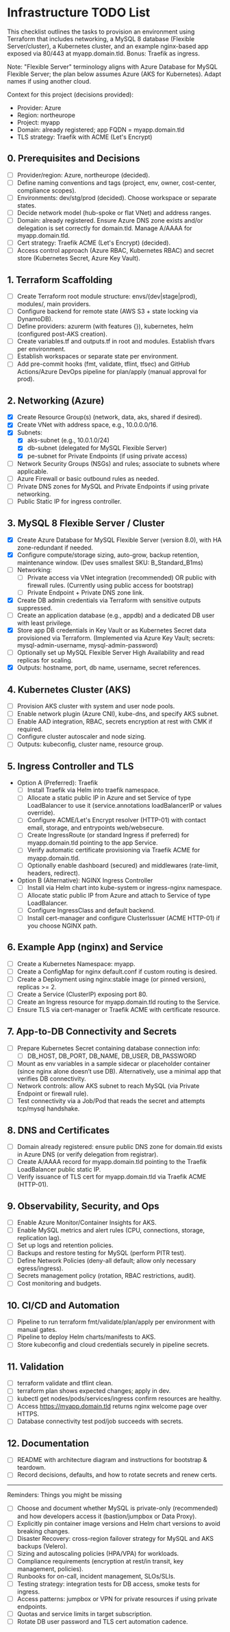 # Infrastructure TODO List

This checklist outlines the tasks to provision an environment using Terraform that includes networking, a MySQL 8 database (Flexible Server/cluster), a Kubernetes cluster, and an example nginx-based app exposed via 80/443 at myapp.domain.tld. Bonus: Traefik as ingress.

Note: "Flexible Server" terminology aligns with Azure Database for MySQL Flexible Server; the plan below assumes Azure (AKS for Kubernetes). Adapt names if using another cloud.

Context for this project (decisions provided):
- Provider: Azure
- Region: northeurope
- Project: myapp
- Domain: already registered; app FQDN = myapp.domain.tld
- TLS strategy: Traefik with ACME (Let's Encrypt)

## 0. Prerequisites and Decisions
- [ ] Provider/region: Azure, northeurope (decided).
- [ ] Define naming conventions and tags (project, env, owner, cost-center, compliance scopes).
- [ ] Environments: dev/stg/prod (decided). Choose workspace or separate states.
- [ ] Decide network model (hub-spoke or flat VNet) and address ranges.
- [ ] Domain: already registered. Ensure Azure DNS zone exists and/or delegation is set correctly for domain.tld. Manage A/AAAA for myapp.domain.tld.
- [ ] Cert strategy: Traefik ACME (Let's Encrypt) (decided).
- [ ] Access control approach (Azure RBAC, Kubernetes RBAC) and secret store (Kubernetes Secret, Azure Key Vault).

## 1. Terraform Scaffolding
- [ ] Create Terraform root module structure: envs/(dev|stage|prod), modules/, main providers.
- [ ] Configure backend for remote state (AWS S3 + state locking via DynamoDB).
- [ ] Define providers: azurerm (with features {}), kubernetes, helm (configured post-AKS creation).
- [ ] Create variables.tf and outputs.tf in root and modules. Establish tfvars per environment.
- [ ] Establish workspaces or separate state per environment.
- [ ] Add pre-commit hooks (fmt, validate, tflint, tfsec) and GitHub Actions/Azure DevOps pipeline for plan/apply (manual approval for prod).

## 2. Networking (Azure)
- [x] Create Resource Group(s) (network, data, aks, shared if desired).
- [x] Create VNet with address space, e.g., 10.0.0.0/16.
- [x] Subnets:
  - [x] aks-subnet (e.g., 10.0.1.0/24)
  - [x] db-subnet (delegated for MySQL Flexible Server)
  - [x] pe-subnet for Private Endpoints (if using private access)
- [ ] Network Security Groups (NSGs) and rules; associate to subnets where applicable.
- [ ] Azure Firewall or basic outbound rules as needed.
- [ ] Private DNS zones for MySQL and Private Endpoints if using private networking.
- [ ] Public Static IP for ingress controller.

## 3. MySQL 8 Flexible Server / Cluster
- [x] Create Azure Database for MySQL Flexible Server (version 8.0), with HA zone-redundant if needed.
- [x] Configure compute/storage sizing, auto-grow, backup retention, maintenance window. (Dev uses smallest SKU: B_Standard_B1ms)
- [ ] Networking:
  - [ ] Private access via VNet integration (recommended) OR public with firewall rules. (Currently using public access for bootstrap)
  - [ ] Private Endpoint + Private DNS zone link.
- [x] Create DB admin credentials via Terraform with sensitive outputs suppressed.
- [ ] Create an application database (e.g., appdb) and a dedicated DB user with least privilege.
- [x] Store app DB credentials in Key Vault or as Kubernetes Secret data provisioned via Terraform. (Implemented via Azure Key Vault; secrets: mysql-admin-username, mysql-admin-password)
- [ ] Optionally set up MySQL Flexible Server High Availability and read replicas for scaling.
- [x] Outputs: hostname, port, db name, username, secret references.

## 4. Kubernetes Cluster (AKS)
- [ ] Provision AKS cluster with system and user node pools.
- [ ] Enable network plugin (Azure CNI), kube-dns, and specify AKS subnet.
- [ ] Enable AAD integration, RBAC, secrets encryption at rest with CMK if required.
- [ ] Configure cluster autoscaler and node sizing.
- [ ] Outputs: kubeconfig, cluster name, resource group.

## 5. Ingress Controller and TLS
- Option A (Preferred): Traefik
  - [ ] Install Traefik via Helm into traefik namespace.
  - [ ] Allocate a static public IP in Azure and set Service of type LoadBalancer to use it (service.annotations loadBalancerIP or values override).
  - [ ] Configure ACME/Let's Encrypt resolver (HTTP-01) with contact email, storage, and entrypoints web/websecure.
  - [ ] Create IngressRoute (or standard Ingress if preferred) for myapp.domain.tld pointing to the app Service.
  - [ ] Verify automatic certificate provisioning via Traefik ACME for myapp.domain.tld.
  - [ ] Optionally enable dashboard (secured) and middlewares (rate-limit, headers, redirect).
- Option B (Alternative): NGINX Ingress Controller
  - [ ] Install via Helm chart into kube-system or ingress-nginx namespace.
  - [ ] Allocate static public IP from Azure and attach to Service of type LoadBalancer.
  - [ ] Configure IngressClass and default backend.
  - [ ] Install cert-manager and configure ClusterIssuer (ACME HTTP-01) if you choose NGINX path.

## 6. Example App (nginx) and Service
- [ ] Create a Kubernetes Namespace: myapp.
- [ ] Create a ConfigMap for nginx default.conf if custom routing is desired.
- [ ] Create a Deployment using nginx:stable image (or pinned version), replicas >= 2.
- [ ] Create a Service (ClusterIP) exposing port 80.
- [ ] Create an Ingress resource for myapp.domain.tld routing to the Service.
- [ ] Ensure TLS via cert-manager or Traefik ACME with certificate resource.

## 7. App-to-DB Connectivity and Secrets
- [ ] Prepare Kubernetes Secret containing database connection info:
  - [ ] DB_HOST, DB_PORT, DB_NAME, DB_USER, DB_PASSWORD
- [ ] Mount as env variables in a sample sidecar or placeholder container (since nginx alone doesn’t use DB). Alternatively, use a minimal app that verifies DB connectivity.
- [ ] Network controls: allow AKS subnet to reach MySQL (via Private Endpoint or firewall rule).
- [ ] Test connectivity via a Job/Pod that reads the secret and attempts tcp/mysql handshake.

## 8. DNS and Certificates
- [ ] Domain already registered: ensure public DNS zone for domain.tld exists in Azure DNS (or verify delegation from registrar).
- [ ] Create A/AAAA record for myapp.domain.tld pointing to the Traefik LoadBalancer public static IP.
- [ ] Verify issuance of TLS cert for myapp.domain.tld via Traefik ACME (HTTP-01).

## 9. Observability, Security, and Ops
- [ ] Enable Azure Monitor/Container Insights for AKS.
- [ ] Enable MySQL metrics and alert rules (CPU, connections, storage, replication lag).
- [ ] Set up logs and retention policies.
- [ ] Backups and restore testing for MySQL (perform PITR test).
- [ ] Define Network Policies (deny-all default; allow only necessary egress/ingress).
- [ ] Secrets management policy (rotation, RBAC restrictions, audit).
- [ ] Cost monitoring and budgets.

## 10. CI/CD and Automation
- [ ] Pipeline to run terraform fmt/validate/plan/apply per environment with manual gates.
- [ ] Pipeline to deploy Helm charts/manifests to AKS.
- [ ] Store kubeconfig and cloud credentials securely in pipeline secrets.

## 11. Validation
- [ ] terraform validate and tflint clean.
- [ ] terraform plan shows expected changes; apply in dev.
- [ ] kubectl get nodes/pods/services/ingress confirm resources are healthy.
- [ ] Access https://myapp.domain.tld returns nginx welcome page over HTTPS.
- [ ] Database connectivity test pod/job succeeds with secrets.

## 12. Documentation
- [ ] README with architecture diagram and instructions for bootstrap & teardown.
- [ ] Record decisions, defaults, and how to rotate secrets and renew certs.

---

Reminders: Things you might be missing
- [ ] Choose and document whether MySQL is private-only (recommended) and how developers access it (bastion/jumpbox or Data Proxy).
- [ ] Explicitly pin container image versions and Helm chart versions to avoid breaking changes.
- [ ] Disaster Recovery: cross-region failover strategy for MySQL and AKS backups (Velero).
- [ ] Sizing and autoscaling policies (HPA/VPA) for workloads.
- [ ] Compliance requirements (encryption at rest/in transit, key management, policies).
- [ ] Runbooks for on-call, incident management, SLOs/SLIs.
- [ ] Testing strategy: integration tests for DB access, smoke tests for ingress.
- [ ] Access patterns: jumpbox or VPN for private resources if using private endpoints.
- [ ] Quotas and service limits in target subscription.
- [ ] Rotate DB user password and TLS cert automation cadence.
